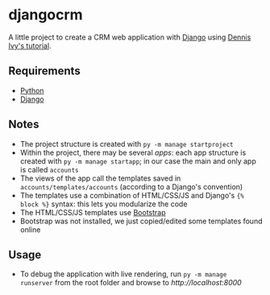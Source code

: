 # djangocrm
A little project to create a CRM web application with [Django](https://www.djangoproject.com/) using [Dennis Ivy's tutorial](https://youtube.com/playlist?list=PL-51WBLyFTg2vW-_6XBoUpE7vpmoR3ztO).

## Requirements
* [Python](https://www.python.org/downloads/)
* [Django](https://www.djangoproject.com/download/)

## Notes
* The project structure is created with `py -m manage startproject`
* Within the project, there may be several *apps*: each app structure is created with `py -m manage startapp`; in our case the main and only app is called `accounts`
* The views of the app call the templates saved in `accounts/templates/accounts` (according to a Django's convention)
* The templates use a combination of HTML/CSS/JS and Django's `{% block %}` syntax: this lets you modularize the code
* The HTML/CSS/JS templates use [Bootstrap](https://getbootstrap.com/docs/5.1/getting-started/introduction/)
* Bootstrap was not installed, we just copied/edited some templates found online

## Usage
* To debug the application with live rendering, run `py -m manage runserver` from the root folder and browse to *http://localhost:8000*

